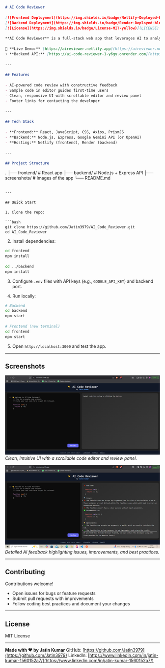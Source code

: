 ```markdown
# AI Code Reviewer

[![Frontend Deployment](https://img.shields.io/badge/Netlify-Deployed-brightgreen)](https://aireviewer.netlify.app)  
[![Backend Deployment](https://img.shields.io/badge/Render-Deployed-blue)](https://ai-code-reviewer-1-y6gy.onrender.com)  
[![License](https://img.shields.io/badge/License-MIT-yellow)](LICENSE)  

**AI Code Reviewer** is a full-stack web app that leverages AI to analyze and review code, giving instant feedback on quality, readability, performance, and best practices.

🎯 **Live Demo:** [https://aireviewer.netlify.app](https://aireviewer.netlify.app)  
⚡ **Backend API:** [https://ai-code-reviewer-1-y6gy.onrender.com](https://ai-code-reviewer-1-y6gy.onrender.com)

---

## Features

- AI-powered code review with constructive feedback  
- Sample code in editor guides first-time users  
- Clean, responsive UI with scrollable editor and review panel  
- Footer links for contacting the developer  

---

## Tech Stack

- **Frontend:** React, JavaScript, CSS, Axios, PrismJS  
- **Backend:** Node.js, Express, Google Gemini API (or OpenAI)  
- **Hosting:** Netlify (frontend), Render (backend)

---

## Project Structure

```

.
├── frontend/     # React app
├── backend/      # Node.js + Express API
├── screenshots/  # Images of the app
└── README.md

```

---

## Quick Start

1. Clone the repo:

```bash
git clone https://github.com/Jatin3979/AI_Code_Reviewer.git
cd AI_Code_Reviewer
````

2. Install dependencies:

```bash
cd frontend
npm install

cd ../backend
npm install
```

3. Configure `.env` files with API keys (e.g., `GOOGLE_API_KEY`) and backend port.

4. Run locally:

```bash
# Backend
cd backend
npm start

# Frontend (new terminal)
cd frontend
npm start
```

5. Open `http://localhost:3000` and test the app.

---

## Screenshots

![Home Page](screenshots/Home.PNG)
*Clean, intuitive UI with a scrollable code editor and review panel.*

![Code Review Result](screenshots/review-result.PNG)
*Detailed AI feedback highlighting issues, improvements, and best practices.*

---

## Contributing

Contributions welcome!

* Open issues for bugs or feature requests
* Submit pull requests with improvements
* Follow coding best practices and document your changes

---

## License

MIT License

---

**Made with ❤️ by Jatin Kumar**
GitHub: [https://github.com/Jatin3979](https://github.com/Jatin3979)
LinkedIn: [https://www.linkedin.com/in/jatin-kumar-1560152a7/](https://www.linkedin.com/in/jatin-kumar-1560152a7/)

```



